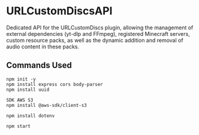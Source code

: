 # URLCustomDiscsAPI
Dedicated API for the URLCustomDiscs plugin, allowing the management of external dependencies (yt-dlp and FFmpeg), registered Minecraft servers, custom resource packs, as well as the dynamic addition and removal of audio content in these packs.

## Commands Used
```
npm init -y
npm install express cors body-parser
npm install uuid

SDK AWS S3
npm install @aws-sdk/client-s3

npm install dotenv

npm start
```